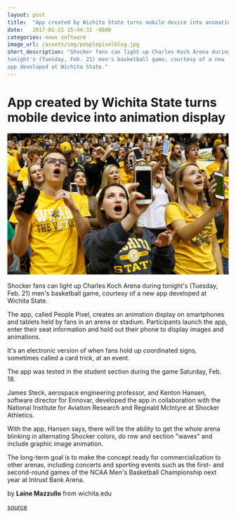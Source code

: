 ```yaml
---
layout: post
title:  "App created by Wichita State turns mobile device into animation display"
date:   2017-02-21 15:44:31 -0600
categories: news software
image_url: /assets/img/peoplepixelblog.jpg
short_description: "Shocker fans can light up Charles Koch Arena during
tonight's (Tuesday, Feb. 21) men's basketball game, courtesy of a new
app developed at Wichita State."
---
```

# App created by Wichita State turns mobile device into animation display


![](/assets/img/peoplepixelblog.jpg)


Shocker fans can light up Charles Koch Arena during tonight's (Tuesday,
Feb. 21) men's basketball game, courtesy of a new app developed at
Wichita State.


The app, called People Pixel, creates an animation display on
smartphones and tablets held by fans in an arena or stadium.
Participants launch the app, enter their seat information and hold out
their phone to display images and animations.


It's an electronic version of when fans hold up coordinated signs,
sometimes called a card trick, at an event.


The app was tested in the student section during the game Saturday, Feb.
18.


James Steck, aerospace engineering professor, and Kenton Hansen,
software director for Ennovar, developed the app in collaboration with
the National Institute for Aviation Research and Reginald McIntyre at
Shocker Athletics.


With the app, Hansen says, there will be the ability to get the whole
arena blinking in alternating Shocker colors, do row and section "waves"
and include graphic image animation.


The long-term goal is to make the concept ready for commercialization to
other arenas, including concerts and sporting events such as the first-
and second-round games of the NCAA Men's Basketball Championship next
year at Intrust Bank Arena.


by **Laine Mazzullo** from wichita.edu

[source](http://www.wichita.edu/thisis/stories/story.asp?si=3582)
